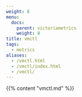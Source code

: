 ```yaml
---
weight: 8
menu:
  docs:
    parent: victoriametrics
    weight: 8
title: vmctl
tags:
  - metrics
aliases:
  - /vmctl.html
  - /vmctl/index.html
  - /vmctl/
---
```

{{% content "vmctl.md" %}}